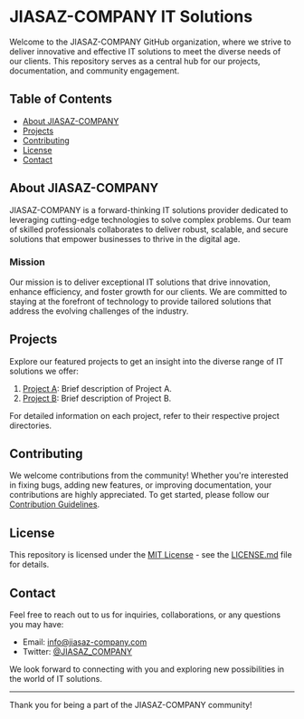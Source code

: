 # JIASAZ-COMPANY IT Solutions

Welcome to the JIASAZ-COMPANY GitHub organization, where we strive to deliver innovative and effective IT solutions to meet the diverse needs of our clients. This repository serves as a central hub for our projects, documentation, and community engagement.

## Table of Contents
- [About JIASAZ-COMPANY](#about-jiasaz-company)
- [Projects](#projects)
- [Contributing](#contributing)
- [License](#license)
- [Contact](#contact)

## About JIASAZ-COMPANY

JIASAZ-COMPANY is a forward-thinking IT solutions provider dedicated to leveraging cutting-edge technologies to solve complex problems. Our team of skilled professionals collaborates to deliver robust, scalable, and secure solutions that empower businesses to thrive in the digital age.

### Mission

Our mission is to deliver exceptional IT solutions that drive innovation, enhance efficiency, and foster growth for our clients. We are committed to staying at the forefront of technology to provide tailored solutions that address the evolving challenges of the industry.

## Projects

Explore our featured projects to get an insight into the diverse range of IT solutions we offer:

1. [Project A](./projects/project-a): Brief description of Project A.
2. [Project B](./projects/project-b): Brief description of Project B.
   <!-- Add more projects as needed -->

For detailed information on each project, refer to their respective project directories.

## Contributing

We welcome contributions from the community! Whether you're interested in fixing bugs, adding new features, or improving documentation, your contributions are highly appreciated. To get started, please follow our [Contribution Guidelines](./CONTRIBUTING.md).

## License

This repository is licensed under the [MIT License](./LICENSE.md) - see the [LICENSE.md](./LICENSE.md) file for details.

## Contact

Feel free to reach out to us for inquiries, collaborations, or any questions you may have:

- Email: info@jiasaz-company.com
- Twitter: [@JIASAZ_COMPANY](https://twitter.com/JIASAZ_COMPANY)

We look forward to connecting with you and exploring new possibilities in the world of IT solutions.

---

Thank you for being a part of the JIASAZ-COMPANY community!
